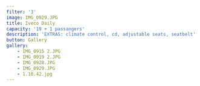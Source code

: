 ```yaml
---
filter: '3'
image: IMG_0929.JPG
title: Iveco Daily
capacity: '19 + 1 passangers'
description: 'EXTRAS: climate control, cd, adjustable seats, seatbelt'
button: Gallery
gallery:
    - IMG_0915 2.JPG
    - IMG_0919 2.JPG
    - IMG_0928.JPG
    - IMG_0929.JPG
    - 1.18.42.jpg
---
```


